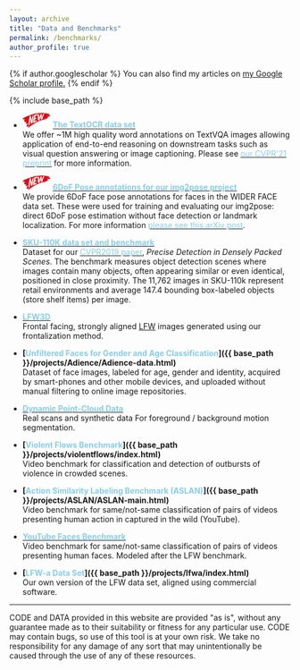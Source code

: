 ```yaml
---
layout: archive
title: "Data and Benchmarks"
permalink: /benchmarks/
author_profile: true
---
```


{% if author.googlescholar %}
  You can also find my articles on <u><a href="{{author.googlescholar}}">my Google Scholar profile</a>.</u>
{% endif %}

{% include base_path %}

* <img src='../images/New - Icon.jpg' width='50'> **[<font color='SkyBlue'>The TextOCR data set</font>](https://textvqa.org/textocr)**<br/>
We offer ~1M high quality word annotations on TextVQA images allowing application of end-to-end reasoning on downstream tasks such as visual question answering or image captioning. Please see [<font color="SkyBlue">our CVPR'21 preprint</font>](https://arxiv.org/abs/2012.07791) for more information.

* <img src='../images/New - Icon.jpg' width='50'> **[<font color='SkyBlue'>6DoF Pose annotations for our img2pose project</font>](https://github.com/vitoralbiero/img2pose)**<br/>
We provide 6DoF face pose annotations for faces in the WIDER FACE data set. These were used for training and evaluating our img2pose: direct 6DoF pose estimation without face detection or landmark localization. For more information [<font color="SkyBlue">please see this arXiv post</font>](https://arxiv.org/abs/2012.07791).

* **[<font color='SkyBlue'>SKU-110K data set and benchmark</font>](https://github.com/eg4000/SKU110K_CVPR19)**<br/>
Dataset for our [<font color='SkyBlue'>CVPR2019 paper</font>](https://talhassner.github.io/home/publication/2019_CVPR), <i>Precise Detection in Densely Packed Scenes</i>. The benchmark measures object detection scenes where images contain many objects, often appearing similar or even identical, positioned in close proximity. The 11,762 images in SKU-110k represent retail environments and average 147.4 bounding box-labeled objects (store shelf items) per image.

* **[<font color='SkyBlue'>LFW3D</font>](../publication/2015_CVPR_1)**<br/>
Frontal facing, strongly aligned [LFW](http://vis-www.cs.umass.edu/lfw/) images generated using our frontalization method.

* **[<font color='SkyBlue'>Unfiltered Faces for Gender and Age Classification</font>]({{ base_path }}/projects/Adience/Adience-data.html)**<br/>
Dataset of face images, labeled for age, gender and identity, acquired by smart-phones and other mobile devices, and uploaded without manual filtering to online image repositories.

* **[<font color='SkyBlue'>Dynamic Point-Cloud Data</font>](../publication/2013_PG)**<br/>
Real scans and synthetic data For foreground / background motion segmentation.

* **[<font color='SkyBlue'>Violent Flows Benchmark</font>]({{ base_path }}/projects/violentflows/index.html)**<br/>
Video benchmark for classification and detection of outbursts of violence in crowded scenes.

* **[<font color='SkyBlue'>Action Similarity Labeling Benchmark (ASLAN)</font>]({{ base_path }}/projects/ASLAN/ASLAN-main.html)**<br/>
Video benchmark for same/not-same classification of pairs of videos presenting human action in captured in the wild (YouTube).

* **[<font color='SkyBlue'>YouTube Faces Benchmark</font>](http://www.cs.tau.ac.il/~wolf/ytfaces/)**<br/>
Video benchmark for same/not-same classification of pairs of videos presenting human faces. Modeled after the LFW benchmark.

* **[<font color='SkyBlue'>LFW-a Data Set</font>]({{ base_path }}/projects/lfwa/index.html)**<br/>
Our own version of the LFW data set, aligned using commercial software.


---
CODE and DATA provided in this website are provided "as is", without any guarantee made as to their suitability or fitness for any particular use. CODE may contain bugs, so use of this tool is at your own risk. We take no responsibility for any damage of any sort that may unintentionally be caused through the use of any of these resources.
